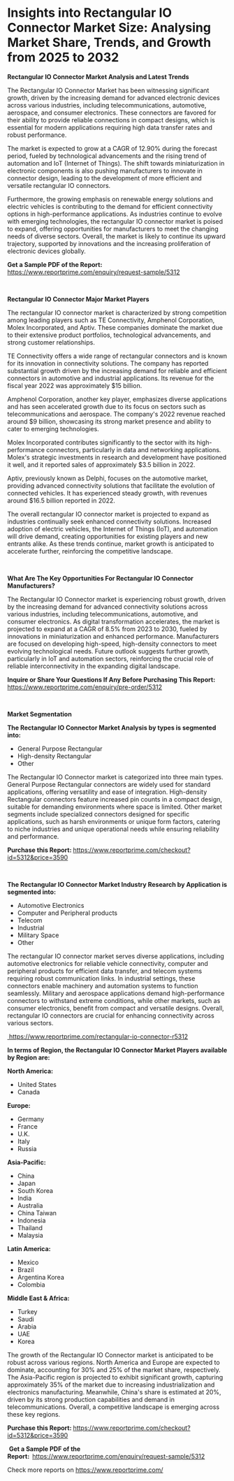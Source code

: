 <p><h1>Insights into Rectangular IO Connector Market Size: Analysing Market Share, Trends, and Growth from 2025 to 2032</h1></p><p><strong>Rectangular IO Connector Market Analysis and Latest Trends</strong></p>
<p><p>The Rectangular IO Connector Market has been witnessing significant growth, driven by the increasing demand for advanced electronic devices across various industries, including telecommunications, automotive, aerospace, and consumer electronics. These connectors are favored for their ability to provide reliable connections in compact designs, which is essential for modern applications requiring high data transfer rates and robust performance.</p><p>The market is expected to grow at a CAGR of 12.90% during the forecast period, fueled by technological advancements and the rising trend of automation and IoT (Internet of Things). The shift towards miniaturization in electronic components is also pushing manufacturers to innovate in connector design, leading to the development of more efficient and versatile rectangular IO connectors.</p><p>Furthermore, the growing emphasis on renewable energy solutions and electric vehicles is contributing to the demand for efficient connectivity options in high-performance applications. As industries continue to evolve with emerging technologies, the rectangular IO connector market is poised to expand, offering opportunities for manufacturers to meet the changing needs of diverse sectors. Overall, the market is likely to continue its upward trajectory, supported by innovations and the increasing proliferation of electronic devices globally.</p></p>
<p><strong>Get a Sample PDF of the Report:&nbsp;</strong> <a href="https://www.reportprime.com/enquiry/request-sample/5312?utm_campaign=3086&utm_medium=2&utm_source=Github&utm_content=ia&utm_term=19032025&utm_id=rectangular-io-connector">https://www.reportprime.com/enquiry/request-sample/5312</a></p>
<p>&nbsp;</p>
<p><strong>Rectangular IO Connector Major Market Players</strong></p>
<p><p>The rectangular IO connector market is characterized by strong competition among leading players such as TE Connectivity, Amphenol Corporation, Molex Incorporated, and Aptiv. These companies dominate the market due to their extensive product portfolios, technological advancements, and strong customer relationships.</p><p>TE Connectivity offers a wide range of rectangular connectors and is known for its innovation in connectivity solutions. The company has reported substantial growth driven by the increasing demand for reliable and efficient connectors in automotive and industrial applications. Its revenue for the fiscal year 2022 was approximately $15 billion.</p><p>Amphenol Corporation, another key player, emphasizes diverse applications and has seen accelerated growth due to its focus on sectors such as telecommunications and aerospace. The company's 2022 revenue reached around $9 billion, showcasing its strong market presence and ability to cater to emerging technologies.</p><p>Molex Incorporated contributes significantly to the sector with its high-performance connectors, particularly in data and networking applications. Molex's strategic investments in research and development have positioned it well, and it reported sales of approximately $3.5 billion in 2022.</p><p>Aptiv, previously known as Delphi, focuses on the automotive market, providing advanced connectivity solutions that facilitate the evolution of connected vehicles. It has experienced steady growth, with revenues around $16.5 billion reported in 2022.</p><p>The overall rectangular IO connector market is projected to expand as industries continually seek enhanced connectivity solutions. Increased adoption of electric vehicles, the Internet of Things (IoT), and automation will drive demand, creating opportunities for existing players and new entrants alike. As these trends continue, market growth is anticipated to accelerate further, reinforcing the competitive landscape.</p></p>
<p>&nbsp;</p>
<p><strong>What Are The Key Opportunities For Rectangular IO Connector Manufacturers?</strong></p>
<p><p>The Rectangular IO Connector market is experiencing robust growth, driven by the increasing demand for advanced connectivity solutions across various industries, including telecommunications, automotive, and consumer electronics. As digital transformation accelerates, the market is projected to expand at a CAGR of 8.5% from 2023 to 2030, fueled by innovations in miniaturization and enhanced performance. Manufacturers are focused on developing high-speed, high-density connectors to meet evolving technological needs. Future outlook suggests further growth, particularly in IoT and automation sectors, reinforcing the crucial role of reliable interconnectivity in the expanding digital landscape.</p></p>
<p><strong>Inquire or Share Your Questions If Any Before Purchasing This Report:</strong> <a href="https://www.reportprime.com/enquiry/pre-order/5312?utm_campaign=3086&utm_medium=2&utm_source=Github&utm_content=ia&utm_term=19032025&utm_id=rectangular-io-connector">https://www.reportprime.com/enquiry/pre-order/5312</a></p>
<p>&nbsp;</p>
<p><strong>Market Segmentation</strong></p>
<p><strong>The Rectangular IO Connector Market Analysis by types is segmented into:</strong></p>
<p><ul><li>General Purpose Rectangular</li><li>High-density Rectangular</li><li>Other</li></ul></p>
<p><p>The Rectangular IO Connector market is categorized into three main types. General Purpose Rectangular connectors are widely used for standard applications, offering versatility and ease of integration. High-density Rectangular connectors feature increased pin counts in a compact design, suitable for demanding environments where space is limited. Other market segments include specialized connectors designed for specific applications, such as harsh environments or unique form factors, catering to niche industries and unique operational needs while ensuring reliability and performance.</p></p>
<p><strong>Purchase this Report:&nbsp;</strong><a href="https://www.reportprime.com/checkout?id=5312&price=3590&utm_campaign=3086&utm_medium=2&utm_source=Github&utm_content=ia&utm_term=19032025&utm_id=rectangular-io-connector">https://www.reportprime.com/checkout?id=5312&price=3590</a></p>
<p>&nbsp;</p>
<p><strong>The Rectangular IO Connector Market Industry Research by Application is segmented into:</strong></p>
<p><ul><li>Automotive Electronics</li><li>Computer and Peripheral products</li><li>Telecom</li><li>Industrial</li><li>Military Space</li><li>Other</li></ul></p>
<p><p>The rectangular IO connector market serves diverse applications, including automotive electronics for reliable vehicle connectivity, computer and peripheral products for efficient data transfer, and telecom systems requiring robust communication links. In industrial settings, these connectors enable machinery and automation systems to function seamlessly. Military and aerospace applications demand high-performance connectors to withstand extreme conditions, while other markets, such as consumer electronics, benefit from compact and versatile designs. Overall, rectangular IO connectors are crucial for enhancing connectivity across various sectors.</p></p>
<p><a href="https://www.reportprime.com/rectangular-io-connector-r5312?utm_campaign=3086&utm_medium=2&utm_source=Github&utm_content=ia&utm_term=19032025&utm_id=rectangular-io-connector">&nbsp;https://www.reportprime.com/rectangular-io-connector-r5312</a></p>
<p><strong>In terms of Region, the Rectangular IO Connector Market Players available by Region are:</strong></p>
<p>
    <p> <strong> North America: </strong>
        <ul>
            <li>United States</li>
            <li>Canada</li>
        </ul>
        </p> 
    <p> <strong> Europe: </strong>
        <ul>
            <li>Germany</li>
            <li>France</li>
            <li>U.K.</li>
            <li>Italy</li>
            <li>Russia</li>
        </ul>
        </p> 
    <p> <strong> Asia-Pacific: </strong>
        <ul>
            <li>China</li>
            <li>Japan</li>
            <li>South Korea</li>
            <li>India</li>
            <li>Australia</li>
            <li>China Taiwan</li>
            <li>Indonesia</li>
            <li>Thailand</li>
            <li>Malaysia</li>
        </ul>
        </p> 
    <p> <strong> Latin America: </strong>
        <ul>
            <li>Mexico</li>
            <li>Brazil</li>
            <li>Argentina Korea</li>
            <li>Colombia</li>
        </ul>
        </p> 
    <p> <strong> Middle East & Africa: </strong>
        <ul>
            <li>Turkey</li>
            <li>Saudi</li>
            <li>Arabia</li>
            <li>UAE</li>
            <li>Korea</li>
        </ul>
    </p>
    </p>
<p><p>The growth of the Rectangular IO Connector market is anticipated to be robust across various regions. North America and Europe are expected to dominate, accounting for 30% and 25% of the market share, respectively. The Asia-Pacific region is projected to exhibit significant growth, capturing approximately 35% of the market due to increasing industrialization and electronics manufacturing. Meanwhile, China's share is estimated at 20%, driven by its strong production capabilities and demand in telecommunications. Overall, a competitive landscape is emerging across these key regions.</p></p>
<p><strong>Purchase this Report: </strong><a href="https://www.reportprime.com/checkout?id=5312&price=3590&utm_campaign=3086&utm_medium=2&utm_source=Github&utm_content=ia&utm_term=19032025&utm_id=rectangular-io-connector">https://www.reportprime.com/checkout?id=5312&price=3590</a></p>
<p>&nbsp;<strong>Get a Sample PDF of the Report:&nbsp;&nbsp;</strong><a href="https://www.reportprime.com/enquiry/request-sample/5312?utm_campaign=3086&utm_medium=2&utm_source=Github&utm_content=ia&utm_term=19032025&utm_id=rectangular-io-connector">https://www.reportprime.com/enquiry/request-sample/5312</a></p>
<p><strong></strong></p>
<p>Check more reports on <a href="https://www.reportprime.com/?utm_campaign=3086&utm_medium=2&utm_source=Github&utm_content=ia&utm_term=19032025&utm_id=rectangular-io-connector">https://www.reportprime.com/</a></p>